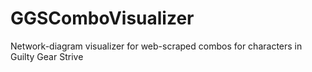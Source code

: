 # GGSComboVisualizer
Network-diagram visualizer for web-scraped combos for characters in Guilty Gear Strive
